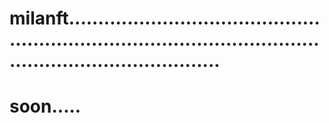 # milanft....................................................................................................................................
# soon.....

